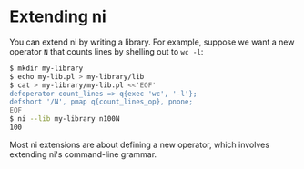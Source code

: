 # Extending ni
You can extend ni by writing a library. For example, suppose we want a new
operator `N` that counts lines by shelling out to `wc -l`:

```bash
$ mkdir my-library
$ echo my-lib.pl > my-library/lib
$ cat > my-library/my-lib.pl <<'EOF'
defoperator count_lines => q{exec 'wc', '-l'};
defshort '/N', pmap q{count_lines_op}, pnone;
EOF
$ ni --lib my-library n100N
100
```

Most ni extensions are about defining a new operator, which involves extending
ni's command-line grammar.
